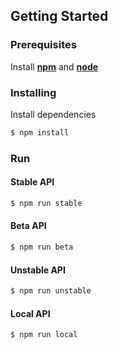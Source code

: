 ## Getting Started

### Prerequisites

Install **[npm](https://www.npmjs.com/get-npm)** and **[node](https://nodejs.org/en/download/package-manager/)**

### Installing

Install dependencies

```bash
$ npm install
```
### Run

#### Stable API

```bash
$ npm run stable
```

#### Beta API

```bash
$ npm run beta
```

#### Unstable API

```bash
$ npm run unstable
```

#### Local API

```bash
$ npm run local
```